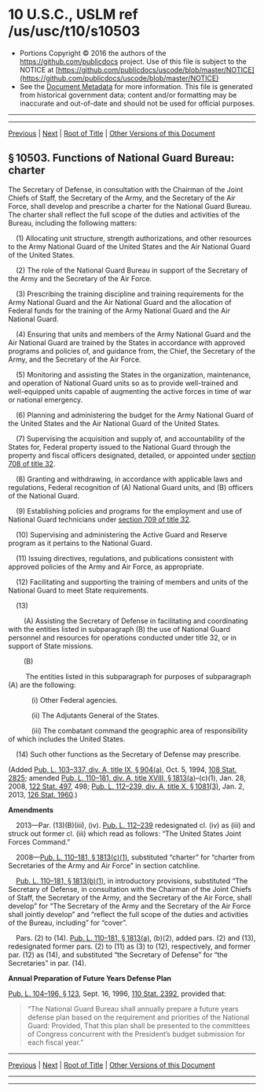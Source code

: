 ---
---

# 10 U.S.C., USLM ref /us/usc/t10/s10503

* Portions Copyright © 2016 the authors of the https://github.com/publicdocs project.
  Use of this file is subject to the NOTICE at [https://github.com/publicdocs/uscode/blob/master/NOTICE](https://github.com/publicdocs/uscode/blob/master/NOTICE)
* See the [Document Metadata](././../../../../../..//README.md) for more information.
  This file is generated from historical government data; content and/or formatting may be inaccurate and out-of-date and should not be used for official purposes.

----------
----------

[Previous](./../../../../../..//us/usc/t10/stE/ptI/ch1011/m__us_usc_t10_s10502.md) | [Next](./../../../../../..//us/usc/t10/stE/ptI/ch1011/m__us_usc_t10_s10504.md) | [Root of Title](./../../../../../../) | [Other Versions of this Document](https://publicdocs.github.io/go/links?ns=uslm&ref=%2Fus%2Fusc%2Ft10%2Fs10503)

## § 10503. Functions of National Guard Bureau: charter

The Secretary of Defense, in consultation with the Chairman of the Joint Chiefs of Staff, the Secretary of the Army, and the Secretary of the Air Force, shall develop and prescribe a charter for the National Guard Bureau. The charter shall reflect the full scope of the duties and activities of the Bureau, including the following matters:

    (1) Allocating unit structure, strength authorizations, and other resources to the Army National Guard of the United States and the Air National Guard of the United States.

    (2) The role of the National Guard Bureau in support of the Secretary of the Army and the Secretary of the Air Force.

    (3) Prescribing the training discipline and training requirements for the Army National Guard and the Air National Guard and the allocation of Federal funds for the training of the Army National Guard and the Air National Guard.

    (4) Ensuring that units and members of the Army National Guard and the Air National Guard are trained by the States in accordance with approved programs and policies of, and guidance from, the Chief, the Secretary of the Army, and the Secretary of the Air Force.

    (5) Monitoring and assisting the States in the organization, maintenance, and operation of National Guard units so as to provide well-trained and well-equipped units capable of augmenting the active forces in time of war or national emergency.

    (6) Planning and administering the budget for the Army National Guard of the United States and the Air National Guard of the United States.

    (7) Supervising the acquisition and supply of, and accountability of the States for, Federal property issued to the National Guard through the property and fiscal officers designated, detailed, or appointed under [section 708 of title 32][/us/usc/t32/s708].

    (8) Granting and withdrawing, in accordance with applicable laws and regulations, Federal recognition of (A) National Guard units, and (B) officers of the National Guard.

    (9) Establishing policies and programs for the employment and use of National Guard technicians under [section 709 of title 32][/us/usc/t32/s709].

    (10) Supervising and administering the Active Guard and Reserve program as it pertains to the National Guard.

    (11) Issuing directives, regulations, and publications consistent with approved policies of the Army and Air Force, as appropriate.

    (12) Facilitating and supporting the training of members and units of the National Guard to meet State requirements.

    (13)

        (A) Assisting the Secretary of Defense in facilitating and coordinating with the entities listed in subparagraph (B) the use of National Guard personnel and resources for operations conducted under title 32, or in support of State missions.

        (B)

         The entities listed in this subparagraph for purposes of subparagraph (A) are the following:

            (i) Other Federal agencies.

            (ii) The Adjutants General of the States.

            (iii) The combatant command the geographic area of responsibility of which includes the United States.

    (14) Such other functions as the Secretary of Defense may prescribe.

(Added [Pub. L. 103–337, div. A, title IX, § 904(a)][/us/pl/103/337/s904/a], Oct. 5, 1994, [108 Stat. 2825][/us/stat/108/2825]; amended [Pub. L. 110–181, div. A, title XVIII, § 1813(a)][/us/pl/110/181/s1813/a]–(c)(1), Jan. 28, 2008, [122 Stat. 497][/us/stat/122/497], 498; [Pub. L. 112–239, div. A, title X, § 1081(3)][/us/pl/112/239/s1081/3], Jan. 2, 2013, [126 Stat. 1960][/us/stat/126/1960].)

 __Amendments__ 

    2013—Par. (13)(B)(iii), (iv). [Pub. L. 112–239][/us/pl/112/239] redesignated cl. (iv) as (iii) and struck out former cl. (iii) which read as follows: “The United States Joint Forces Command.”

    2008—[Pub. L. 110–181, § 1813(c)(1)][/us/pl/110/181/s1813/c/1], substituted “charter” for “charter from Secretaries of the Army and Air Force” in section catchline.

    [Pub. L. 110–181, § 1813(b)(1)][/us/pl/110/181/s1813/b/1], in introductory provisions, substituted “The Secretary of Defense, in consultation with the Chairman of the Joint Chiefs of Staff, the Secretary of the Army, and the Secretary of the Air Force, shall develop” for “The Secretary of the Army and the Secretary of the Air Force shall jointly develop” and “reflect the full scope of the duties and activities of the Bureau, including” for “cover”.

    Pars. (2) to (14). [Pub. L. 110–181, § 1813(a)][/us/pl/110/181/s1813/a], (b)(2), added pars. (2) and (13), redesignated former pars. (2) to (11) as (3) to (12), respectively, and former par. (12) as (14), and substituted “the Secretary of Defense” for “the Secretaries” in par. (14).

 __Annual Preparation of Future Years Defense Plan__ 

[Pub. L. 104–196, § 123][/us/pl/104/196/s123], Sept. 16, 1996, [110 Stat. 2392][/us/stat/110/2392], provided that: 

> “The National Guard Bureau shall annually prepare a future years defense plan based on the requirement and priorities of the National Guard: Provided, That this plan shall be presented to the committees of Congress concurrent with the President’s budget submission for each fiscal year.”

----------

[Previous](./../../../../../..//us/usc/t10/stE/ptI/ch1011/m__us_usc_t10_s10502.md) | [Next](./../../../../../..//us/usc/t10/stE/ptI/ch1011/m__us_usc_t10_s10504.md) | [Root of Title](./../../../../../../) | [Other Versions of this Document](https://publicdocs.github.io/go/links?ns=uslm&ref=%2Fus%2Fusc%2Ft10%2Fs10503)

----------
----------

[/us/usc/t32/s708]: https://publicdocs.github.io/go/links?ns=uslm&ref=%2Fus%2Fusc%2Ft32%2Fs708
[/us/usc/t32/s709]: https://publicdocs.github.io/go/links?ns=uslm&ref=%2Fus%2Fusc%2Ft32%2Fs709
[/us/pl/103/337/s904/a]: https://publicdocs.github.io/go/links?ns=uslm&ref=%2Fus%2Fpl%2F103%2F337%2Fs904%2Fa
[/us/stat/108/2825]: https://publicdocs.github.io/go/links?ns=uslm&ref=%2Fus%2Fstat%2F108%2F2825
[/us/pl/110/181/s1813/a]: https://publicdocs.github.io/go/links?ns=uslm&ref=%2Fus%2Fpl%2F110%2F181%2Fs1813%2Fa
[/us/stat/122/497]: https://publicdocs.github.io/go/links?ns=uslm&ref=%2Fus%2Fstat%2F122%2F497
[/us/pl/112/239/s1081/3]: https://publicdocs.github.io/go/links?ns=uslm&ref=%2Fus%2Fpl%2F112%2F239%2Fs1081%2F3
[/us/stat/126/1960]: https://publicdocs.github.io/go/links?ns=uslm&ref=%2Fus%2Fstat%2F126%2F1960
[/us/pl/112/239]: https://publicdocs.github.io/go/links?ns=uslm&ref=%2Fus%2Fpl%2F112%2F239
[/us/pl/110/181/s1813/c/1]: https://publicdocs.github.io/go/links?ns=uslm&ref=%2Fus%2Fpl%2F110%2F181%2Fs1813%2Fc%2F1
[/us/pl/110/181/s1813/b/1]: https://publicdocs.github.io/go/links?ns=uslm&ref=%2Fus%2Fpl%2F110%2F181%2Fs1813%2Fb%2F1
[/us/pl/110/181/s1813/a]: https://publicdocs.github.io/go/links?ns=uslm&ref=%2Fus%2Fpl%2F110%2F181%2Fs1813%2Fa
[/us/pl/104/196/s123]: https://publicdocs.github.io/go/links?ns=uslm&ref=%2Fus%2Fpl%2F104%2F196%2Fs123
[/us/stat/110/2392]: https://publicdocs.github.io/go/links?ns=uslm&ref=%2Fus%2Fstat%2F110%2F2392


